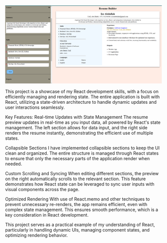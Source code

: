 
![alt text](image.png)






This project is a showcase of my React development skills, with a focus on efficiently managing and rendering state. The entire application is built with React, utilizing a state-driven architecture to handle dynamic updates and user interactions seamlessly.

Key Features:
Real-time Updates with State Management
The resume preview updates in real-time as you input data, all powered by React's state management. The left section allows for data input, and the right side renders the resume instantly, demonstrating the efficient use of multiple states.

Collapsible Sections
I have implemented collapsible sections to keep the UI clean and organized. The entire structure is managed through React states to ensure that only the necessary parts of the application render when needed.

Custom Scrolling and Syncing
When editing different sections, the preview on the right automatically scrolls to the relevant section. This feature demonstrates how React state can be leveraged to sync user inputs with visual components across the page.

Optimized Rendering
With use of React.memo and other techniques to prevent unnecessary re-renders, the app remains efficient, even with complex state management. This ensures smooth performance, which is a key consideration in React development.

This project serves as a practical example of my understanding of React, particularly in handling dynamic UIs, managing component states, and optimizing rendering behavior.

 
